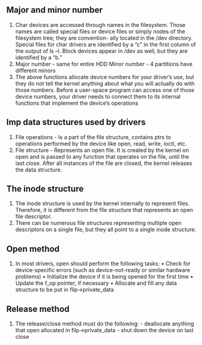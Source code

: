 ## Major and minor number
  1. Char devices are accessed through names in the filesystem. Those names are called
special files or device files or simply nodes of the filesystem tree; they are convention-
ally located in the /dev directory. Special files for char drivers are identified by a “c”
in the first column of the output of ls –l. Block devices appear in /dev as well, but
they are identified by a “b.”
  2. Major number - same for entire HDD
     Minor number - 4 partitions have different minors
  3. The above functions allocate device numbers for your driver’s use, but they do not
tell the kernel anything about what you will actually do with those numbers. Before a
user-space program can access one of those device numbers, your driver needs to
connect them to its internal functions that implement the device’s operations

## Imp data structures used by drivers
  1. File operations
    - Is a part of the file structure, contains ptrs to operations performed by the device like open, read, write, ioctl, etc. 
  2. File structure
    -  Represents an open file. It is created by
the kernel on open and is passed to any function that operates on the file, until
the last close. After all instances of the file are closed, the kernel releases the data
structure. 

## The inode structure
  1. The inode structure is used by the kernel internally to represent files. Therefore, it is different from the file structure that represents an open file descriptor.
  2. There can be numerous file structures representing multiple open descriptors on a single file, but they all point to a single inode structure.

## Open method
  1. In most drivers, open should perform the following tasks:
• Check for device-specific errors (such as device-not-ready or similar hardware
problems)
• Initialize the device if it is being opened for the first time
• Update the f\_op pointer, if necessary
• Allocate and fill any data structure to be put in filp-\>private\_data

## Release method
  1. The release/close method must do the following:
    - deallocate anything that open allocated in filp-\>private\_data
    - shut down the device on last close


